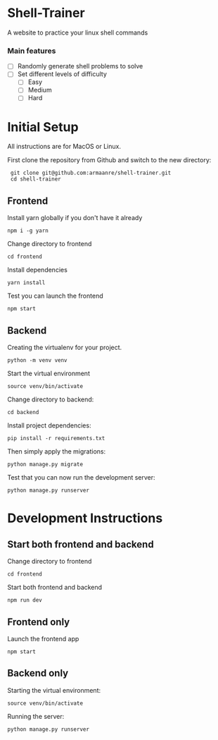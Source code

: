 # Shell-Trainer
A website to practice your linux shell commands

### Main features

- [ ] Randomly generate shell problems to solve
- [ ] Set different levels of difficulty
    - [ ] Easy
    - [ ] Medium
    - [ ] Hard

# Initial Setup

All instructions are for MacOS or Linux.

First clone the repository from Github and switch to the new directory:

     git clone git@github.com:armaanre/shell-trainer.git
     cd shell-trainer 

## Frontend

Install yarn globally if you don't have it already

```
npm i -g yarn
```

Change directory to frontend

```
cd frontend
```

Install dependencies

```
yarn install
```

Test you can launch the frontend

```
npm start
```

## Backend

Creating the virtualenv for your project.

```
python -m venv venv
```

Start the virtual environment

```
source venv/bin/activate
```

Change directory to backend:

```
cd backend
``` 

Install project dependencies:

```
pip install -r requirements.txt
``` 
    
Then simply apply the migrations:

```
python manage.py migrate
```

Test that you can now run the development server:

```
python manage.py runserver
```

# Development Instructions

## Start both frontend and backend

Change directory to frontend

```
cd frontend
```

Start both frontend and backend

```
npm run dev
```

## Frontend only

Launch the frontend app

```
npm start
```

## Backend only

Starting the virtual environment:

```
source venv/bin/activate
```

Running the server:

```
python manage.py runserver
```
